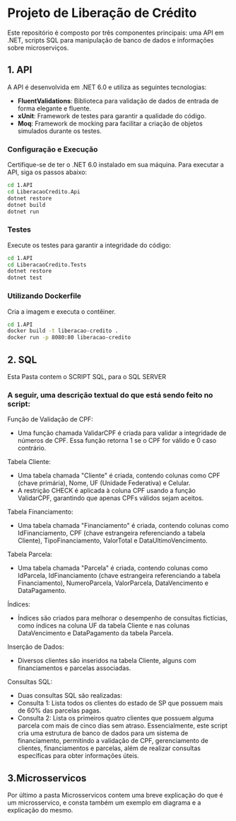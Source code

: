 # Projeto de Liberação de Crédito

Este repositório é composto por três componentes principais: uma API em .NET, scripts SQL para manipulação de banco de dados e informações sobre microserviços.

## 1. API

A API é desenvolvida em .NET 6.0 e utiliza as seguintes tecnologias:

- **FluentValidations**: Biblioteca para validação de dados de entrada de forma elegante e fluente.
- **xUnit**: Framework de testes para garantir a qualidade do código.
- **Moq**: Framework de mocking para facilitar a criação de objetos simulados durante os testes.

### Configuração e Execução

Certifique-se de ter o .NET 6.0 instalado em sua máquina. Para executar a API, siga os passos abaixo:

```bash
cd 1.API
cd LiberacaoCredito.Api
dotnet restore
dotnet build
dotnet run
```

### Testes
Execute os testes para garantir a integridade do código:
```bash
cd 1.API
cd LiberacaoCredito.Tests
dotnet restore
dotnet test
```

### Utilizando Dockerfile
Cria a imagem e executa o contêiner.

```bash
cd 1.API
docker build -t liberacao-credito .
docker run -p 8080:80 liberacao-credito
```

## 2. SQL

Esta Pasta contem o SCRIPT SQL, para o SQL SERVER

### A seguir, uma descrição textual do que está sendo feito no script:

Função de Validação de CPF:
- Uma função chamada ValidarCPF é criada para validar a integridade de números de CPF. Essa função retorna 1 se o CPF for válido e 0 caso contrário.

Tabela Cliente:
- Uma tabela chamada "Cliente" é criada, contendo colunas como CPF (chave primária), Nome, UF (Unidade Federativa) e Celular.
- A restrição CHECK é aplicada à coluna CPF usando a função ValidarCPF, garantindo que apenas CPFs válidos sejam aceitos.

Tabela Financiamento:
- Uma tabela chamada "Financiamento" é criada, contendo colunas como IdFinanciamento, CPF (chave estrangeira referenciando a tabela Cliente), TipoFinanciamento, ValorTotal e DataUltimoVencimento.

Tabela Parcela:
- Uma tabela chamada "Parcela" é criada, contendo colunas como IdParcela, IdFinanciamento (chave estrangeira referenciando a tabela Financiamento), NumeroParcela, ValorParcela, DataVencimento e DataPagamento.

Índices:
- Índices são criados para melhorar o desempenho de consultas fictícias, como índices na coluna UF da tabela Cliente e nas colunas DataVencimento e DataPagamento da tabela Parcela.

Inserção de Dados:
- Diversos clientes são inseridos na tabela Cliente, alguns com financiamentos e parcelas associadas.

Consultas SQL:
 - Duas consultas SQL são realizadas:
- Consulta 1: Lista todos os clientes do estado de SP que possuem mais de 60% das parcelas pagas.
- Consulta 2: Lista os primeiros quatro clientes que possuem alguma parcela com mais de cinco dias sem atraso.
Essencialmente, este script cria uma estrutura de banco de dados para um sistema de financiamento, permitindo a validação de CPF, gerenciamento de clientes, financiamentos e parcelas, além de realizar consultas específicas para obter informações úteis.

## 3.Microsservicos

Por último a pasta Microsservicos contem uma breve explicação do que é um microsservico, e consta também um exemplo em diagrama e a explicação do mesmo.
